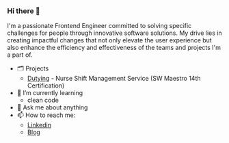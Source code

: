 ### Hi there 👋

I'm a passionate Frontend Engineer committed to solving specific challenges for people through innovative software solutions. My drive lies in creating impactful changes that not only elevate the user experience but also enhance the efficiency and effectiveness of the teams and projects I'm a part of.
- 🗂️ Projects
  - [Dutying](https://github.com/gom-3) - Nurse Shift Management Service (SW Maestro 14th Certification)
- 🌱 I’m currently learning
  - clean code
- 💬 Ask me about anything
- 📫 How to reach me:
  - [Linkedin](https://www.linkedin.com/in/chankyu-kim-8689302a3/)
  - [Blog](https://velog.io/@cksrb63/posts)




<!--
**ckrb63/ckrb63** is a ✨ _special_ ✨ repository because its `README.md` (this file) appears on your GitHub profile.

Here are some ideas to get you started:

- 🔭 I’m currently working on ...
- 🌱 I’m currently learning ...
- 👯 I’m looking to collaborate on ...
- 🤔 I’m looking for help with ...
- 💬 Ask me about ...
- 📫 How to reach me: ...
- 😄 Pronouns: ...
- ⚡ Fun fact: ...
-->

